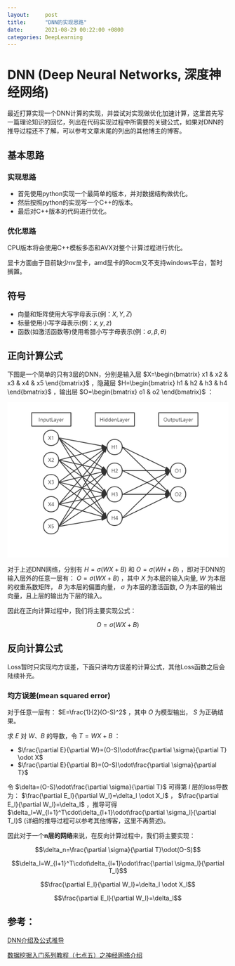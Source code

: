 ```yaml
---
layout:     post 
title:      "DNN的实现思路"
date:       2021-08-29 00:22:00 +0800 
categories: DeepLearning
---
```


<head>
    <script src="https://cdn.mathjax.org/mathjax/latest/MathJax.js?config=TeX-AMS-MML_HTMLorMML" type="text/javascript"></script>
    <script type="text/x-mathjax-config">
        MathJax.Hub.Config({
            tex2jax: {
            skipTags: ['script', 'noscript', 'style', 'textarea', 'pre'],
            inlineMath: [['$','$']]
            }
        });
    </script>
</head>


# DNN (Deep Neural Networks, 深度神经网络)

最近打算实现一个DNN计算的实现，并尝试对实现做优化加速计算，这里首先写一篇理论知识的回忆，列出在代码实现过程中所需要的关键公式，如果对DNN的推导过程还不了解，可以参考文章末尾的列出的其他博主的博客。

## 基本思路

### 实现思路

- 首先使用python实现一个最简单的版本，并对数据结构做优化。
- 然后按照python的实现写一个C++的版本。
- 最后对C++版本的代码进行优化。

### 优化思路

CPU版本将会使用C++模板多态和AVX对整个计算过程进行优化。

显卡方面由于目前缺少nv显卡，amd显卡的Rocm又不支持windows平台，暂时搁置。


## 符号

- 向量和矩阵使用大写字母表示(例：$X,Y,Z$)
- 标量使用小写字母表示(例：$x,y,z$)
- 函数(如激活函数等)使用希腊小写字母表示(例：$\sigma,\beta,\theta$)


## 正向计算公式


下图是一个简单的只有3层的DNN，分别是输入层
$X=\begin{bmatrix} x1 & x2 & x3 & x4 & x5 \end{bmatrix}$
，隐藏层
$H=\begin{bmatrix} h1 & h2 & h3 & h4 \end{bmatrix}$
，输出层
$O=\begin{bmatrix} o1 & o2 \end{bmatrix}$
：

![DNN](/Images/DNN_1.png)

对于上述DNN网络，分别有 $H=\sigma(WX+B)$ 和 $O=\sigma(WH+B)$ ，即对于DNN的输入层外的任意一层有： $O=\sigma(WX+B)$ ，其中 $X$ 为本层的输入向量, $W$ 为本层的权重系数矩阵， $B$ 为本层的偏置向量， $\sigma$ 为本层的激活函数, $O$ 为本层的输出向量，且上层的输出为下层的输入。

因此在正向计算过程中，我们将主要实现公式：

$$O=\sigma(WX+B)$$

## 反向计算公式

Loss暂时只实现均方误差，下面只讲均方误差的计算公式，其他Loss函数之后会陆续补充。

### 均方误差(mean squared error)

对于任意一层有：
$E=\frac{1}{2}(O-S)^2$
，其中 $O$ 为模型输出， $S$ 为正确结果。

求 $E$ 对 $W、B$ 的导数，令 $T=WX+B$ ：

- $\frac{\partial E}{\partial W}=(O-S)\odot\frac{\partial \sigma}{\partial T} \odot X$
- $\frac{\partial E}{\partial B}=(O-S)\odot\frac{\partial \sigma}{\partial T}$

令
$\delta=(O-S)\odot\frac{\partial \sigma}{\partial T}$
可得第 $l$ 层的loss导数为：
$\frac{\partial E_l}{\partial W_l}=\delta_l \odot X_l$
，
$\frac{\partial E_l}{\partial W_l}=\delta_l$
，推导可得
$\delta_l=W_{l+1}^T\cdot\delta_{l+1}\odot\frac{\partial \sigma_l}{\partial T_l}$
(详细的推导过程可以参考其他博客，这里不再赘述)。

因此对于一个**n层的网络**来说，在反向计算过程中，我们将主要实现：

$$\delta_n=\frac{\partial \sigma}{\partial T}\odot(O-S)$$

$$\delta_l=W_{l+1}^T\cdot\delta_{l+1}\odot\frac{\partial \sigma_l}{\partial T_l}$$

$$\frac{\partial E_l}{\partial W_l}=\delta_l \odot X_l$$

$$\frac{\partial E_l}{\partial W_l}=\delta_l$$


## 参考：

[DNN介绍及公式推导](https://zhuanlan.zhihu.com/p/136819059)

[数据挖掘入门系列教程（七点五）之神经网络介绍](https://www.cnblogs.com/xiaohuiduan/p/12623925.html)